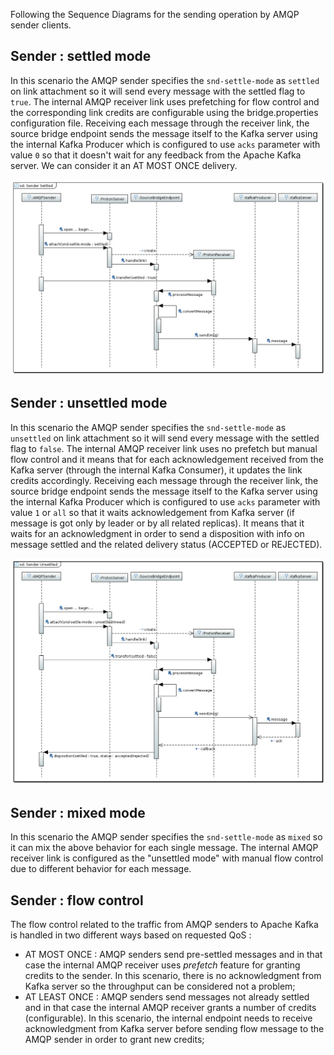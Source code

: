 Following the Sequence Diagrams for the sending operation by AMQP sender clients.

## Sender : settled mode

In this scenario the AMQP sender specifies the `snd-settle-mode` as `settled` on link attachment so it will send every message with the settled flag to `true`. The internal AMQP receiver link uses prefetching for flow control and the corresponding link credits are configurable using the bridge.properties configuration file. Receiving each message through the receiver link, the source bridge endpoint sends the message itself to the Kafka server using the internal Kafka Producer which is configured to use `acks` parameter with value `0` so that it doesn't wait for any feedback from the Apache Kafka server. We can consider it an AT MOST ONCE delivery.

![Sender Settled](images/sender_settled.png)

## Sender : unsettled mode

In this scenario the AMQP sender specifies the `snd-settle-mode` as `unsettled` on link attachment so it will send every message with the settled flag to `false`. The internal AMQP receiver link uses no prefetch but manual flow control and it means that for each acknowledgement received from the Kafka server (through the internal Kafka Consumer), it updates the link credits accordingly. Receiving each message through the receiver link, the source bridge endpoint sends the message itself to the Kafka server using the internal Kafka Producer which is configured to use `acks` parameter with value `1` or `all` so that it waits acknowledgement from Kafka server (if message is got only by leader or by all related replicas). It means that it waits for an acknowledgment in order to send a disposition with info on message settled and the related delivery status (ACCEPTED or REJECTED).

![Sender Unsettled](images/sender_unsettled.png)

## Sender : mixed mode

In this scenario the AMQP sender specifies the `snd-settle-mode` as `mixed` so it can mix the above behavior for each single message.
The internal AMQP receiver link is configured as the "unsettled mode" with manual flow control due to different behavior for each message.

## Sender : flow control

The flow control related to the traffic from AMQP senders to Apache Kafka is handled in two different ways based on requested QoS :

* AT MOST ONCE : AMQP senders send pre-settled messages and in that case the internal AMQP receiver uses _prefetch_ feature for granting credits to the sender. In this scenario, there is no acknowledgment from Kafka server so the throughput can be considered not a problem;
* AT LEAST ONCE : AMQP senders send messages not already settled and in that case the internal AMQP receiver grants a number of credits (configurable). In this scenario, the internal endpoint needs to receive acknowledgment from Kafka server before sending flow message to the AMQP sender in order to grant new credits;
